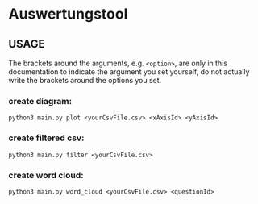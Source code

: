 # Auswertungstool

## USAGE

The brackets around the arguments, e.g. `<option>`, are only in this documentation to indicate the argument you set yourself, do not actually write the brackets around the options you set.

### create diagram:

```
python3 main.py plot <yourCsvFile.csv> <xAxisId> <yAxisId>
```

### create filtered csv:

```
python3 main.py filter <yourCsvFile.csv>
```

### create word cloud:

```
python3 main.py word_cloud <yourCsvFile.csv> <questionId>
```